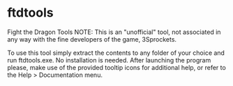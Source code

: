 # ftdtools
Fight the Dragon Tools
NOTE: This is an "unofficial" tool, not associated in any way with the fine developers of the game, 3Sprockets.

To use this tool simply extract the contents to any folder of your choice and run ftdtools.exe. No installation is needed. After launching the program please, make use of the provided tooltip icons for additional help, or refer to the Help > Documentation menu.
